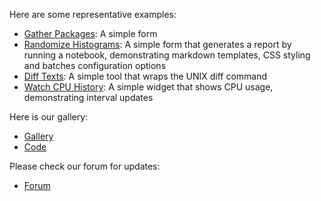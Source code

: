 Here are some representative examples:

- [Gather Packages](https://github.com/crosscompute/crosscompute-examples/tree/master/forms/gather-packages): A simple form
- [Randomize Histograms](https://github.com/crosscompute/crosscompute-examples/tree/master/reports/randomize-histograms): A simple form that generates a report by running a notebook, demonstrating markdown templates, CSS styling and batches configuration options
- [Diff Texts](https://github.com/crosscompute/crosscompute-examples/tree/master/tools/diff-texts): A simple tool that wraps the UNIX diff command
- [Watch CPU History](https://github.com/crosscompute/crosscompute-examples/tree/master/widgets/watch-cpu-history): A simple widget that shows CPU usage, demonstrating interval updates

Here is our gallery:

- [Gallery](https://crosscompute.net)
- [Code](https://github.com/crosscompute/crosscompute-examples)

Please check our forum for updates:

- [Forum](https://forum.crosscompute.com)
